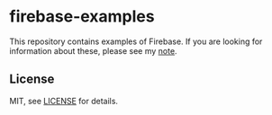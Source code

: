 # firebase-examples

This repository contains examples of Firebase.
If you are looking for information about these, please see my [note](https://note.com/ogasawarakyohei).

## License

MIT, see [LICENSE](https://github.com/k-ogasawara/firebase-examples/blob/main/LICENSE) for details.
